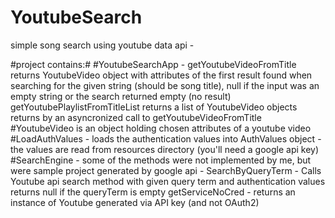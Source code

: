 # YoutubeSearch
simple song search using youtube data api -

#project contains:#
#YoutubeSearchApp -
getYoutubeVideoFromTitle returns YoutubeVideo object with attributes of the first result found when searching for the given string (should be song title), 
null if the input was an empty string or the search returned empty (no result)
getYoutubePlaylistFromTitleList returns a list of YoutubeVideo objects returns by an asyncronized call to getYoutubeVideoFromTitle
#YoutubeVideo is an object holding chosen attributes of a youtube video
#LoadAuthValues - loads the authentication values into AuthValues object - the values are read from resources directory (you'll need a google api key)
#SearchEngine - some of the methods were not implemented by me, but were sample project generated by google api -
SearchByQueryTerm - Calls Youtube api search method with given query term and authentication values
returns null if the queryTerm is empty
getServiceNoCred - returns an instance of Youtube generated via API key (and not OAuth2)



